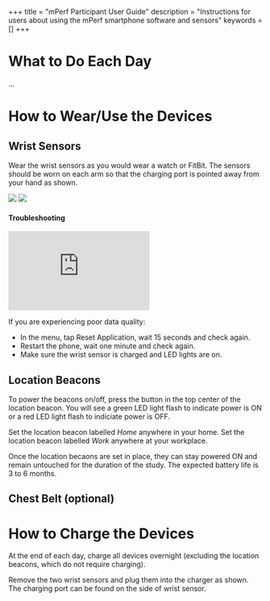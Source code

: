 +++
title = "mPerf Participant User Guide"
description = "Instructions for users about using the mPerf smartphone software and sensors"
keywords = []
+++

# What to Do Each Day

...

# How to Wear/Use the Devices

## Wrist Sensors

Wear the wrist sensors as you would wear a watch or FitBit. The sensors should be worn on each arm so that the charging port is pointed away from your hand as shown.

<img src="/img/howto/mPerf/MSHRVwearingL.jpg">

<img src="/img/howto/mPerf/MSHRVwearingR.jpg">

#### Troubleshooting
<iframe src="https://www.youtube.com/embed/e_CtHfjG_iQ" width="280" height="157" frameborder="0" allowfullscreen="allowfullscreen"></iframe>

If you are experiencing poor data quality:

- In the menu, tap Reset Application, wait 15 seconds and check again.
- Restart the phone, wait one minute and check again.
- Make sure the wrist sensor is charged and LED lights are on.

## Location Beacons

To power the beacons on/off, press the button in the top center of the location beacon. You will see a green LED light flash to indicate power is ON or a red LED light flash to indiciate power is OFF.

Set the location beacon labelled *Home* anywhere in your home. Set the location beacon labelled *Work* anywhere at your workplace.

Once the location becaons are set in place, they can stay powered ON and remain untouched for the duration of the study. The expected battery life is 3 to 6 months.

## Chest Belt (optional)


# How to Charge the Devices

At the end of each day, charge all devices overnight (excluding the location beacons, which do not require charging).

Remove the two wrist sensors and plug them into the charger as shown. The charging port can be found on the side of wrist sensor.
